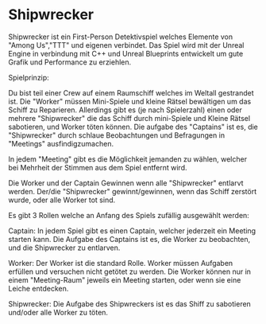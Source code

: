 # Shipwrecker

Shipwrecker ist ein First-Person Detektivspiel welches Elemente von "Among Us","TTT" und eigenen verbindet.
Das Spiel wird mit der Unreal Engine in verbindung mit C++ und Unreal Blueprints entwickelt um gute Grafik und Performance zu erziehlen.

Spielprinzip:

Du bist teil einer Crew auf einem Raumschiff welches im Weltall gestrandet ist.
Die "Worker" müssen Mini-Spiele und kleine Rätsel bewältigen um das Schiff zu Reparieren.
Allerdings gibt es (je nach Spielerzahl) einen oder mehrere "Shipwrecker" die das Schiff durch mini-Spiele und Kleine Rätsel sabotieren, und Worker töten können.
Die aufgabe des "Captains" ist es, die "Shipwrecker" durch schlaue Beobachtungen und Befragungen in "Meetings" ausfindigzumachen.

In jedem "Meeting" gibt es die Möglichkeit jemanden zu wählen, welcher bei Mehrheit der Stimmen aus dem Spiel entfernt wird.

Die Worker und der Captain Gewinnen wenn alle "Shipwrecker" entlarvt werden.
Der/die "Shipwrecker" gewinnt/gewinnen, wenn das Schiff zerstört wurde, oder alle Worker tot sind.


Es gibt 3 Rollen welche an Anfang des Spiels zufällig ausgewählt werden:

  Captain: In jedem Spiel gibt es einen Captain, welcher jederzeit ein Meeting starten kann.
           Die Aufgabe des Captains ist es, die Worker zu beobachten, und die Shipwrecker zu entlarven.
 
  Worker:  Der Worker ist die standard Rolle. Worker müssen Aufgaben erfüllen und versuchen nicht getötet zu werden.
           Die Worker können nur in einem "Meeting-Raum" jeweils ein Meeting starten, oder wenn sie eine Leiche entdecken.
          
  Shipwrecker: Die Aufgabe des Shipwreckers ist es das Shiff zu sabotieren und/oder alle Worker zu töten.
          
 
